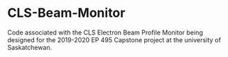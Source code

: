 # CLS-Beam-Monitor
Code associated with the CLS Electron Beam Profile Monitor being designed for the 2019-2020 EP 495 Capstone project at the university of Saskatchewan. 
